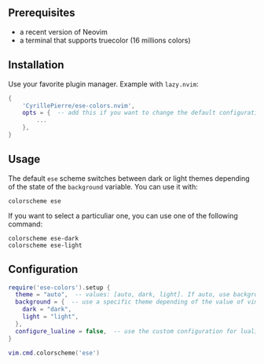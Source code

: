 ## Prerequisites

* a recent version of Neovim
* a terminal that supports truecolor (16 millions colors)

## Installation

Use your favorite plugin manager. Example with `lazy.nvim`:
```lua
{
    'CyrillePierre/ese-colors.nvim',
    opts = {  -- add this if you want to change the default configuration
        ...
    },
}
```

## Usage

The default `ese` scheme switches between dark or light themes depending of the state of the
`background` variable.
You can use it with:
```vim
colorscheme ese
```

If you want to select a particuliar one, you can use one of the following command:
```vim
colorscheme ese-dark
colorscheme ese-light
```

## Configuration

```lua
require('ese-colors').setup {
  theme = "auto",  -- values: [auto, dark, light]. If auto, use background configuration.
  background = {  -- use a specific theme depending of the value of vim.o.background
    dark = "dark",
    light = "light",
  },
  configure_lualine = false,  -- use the custom configuration for lualine
}

vim.cmd.colorscheme('ese')
```

